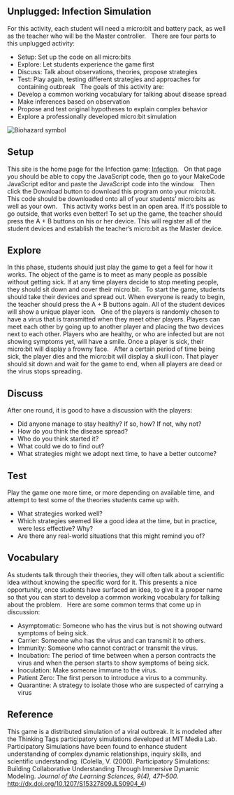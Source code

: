 ## Unplugged: Infection Simulation

For this activity, each student will need a micro:bit and battery pack, as well as the teacher who will be the Master controller.
 
There are four parts to this unplugged activity:
* Setup: Set up the code on all micro:bits
* Explore: Let students experience the game first
* Discuss: Talk about observations, theories, propose strategies
* Test: Play again, testing different strategies and approaches for containing outbreak
 
The goals of this activity are:
* Develop a common working vocabulary for talking about disease spread
* Make inferences based on observation
* Propose and test original hypotheses to explain complex behavior
* Explore a professionally developed micro:bit simulation
 

![Biohazard symbol](/static/courses/csintro/radio/biohazard.png)

## Setup
This site is the home page for the Infection game: [Infection](/projects/infection).
 
On that page you should be able to copy the JavaScript code, then go to your MakeCode JavaScript editor and paste the JavaScript code into the window.
 
Then click the Download button to download this program onto your micro:bit. This code should be downloaded onto all of your students’ micro:bits as well as your own.
 
This activity works best in an open area. If it’s possible to go outside, that works even better! To set up the game, the teacher should press the A + B buttons on his or her device. This will register all of the student devices and establish the teacher’s micro:bit as the Master device.
 
## Explore
In this phase, students should just play the game to get a feel for how it works. The object of the game is to meet as many people as possible without getting sick. If at any time players decide to stop meeting people, they should sit down and cover their micro:bit. 
 
To start the game, students should take their devices and spread out. When everyone is ready to begin, the teacher should press the A + B buttons again. All of the student devices will show a unique player icon.
 
One of the players is randomly chosen to have a virus that is transmitted when they meet other players. Players can meet each other by going up to another player and placing the two devices next to each other. Players who are healthy, or who are infected but are not showing symptoms yet, will have a smile. Once a player is sick, their micro:bit will display a frowny face.
 
After a certain period of time being sick, the player dies and the micro:bit will display a skull icon. That player should sit down and wait for the game to end, when all players are dead or the virus stops spreading.
 
## Discuss
After one round, it is good to have a discussion with the players:
* Did anyone manage to stay healthy? If so, how? If not, why not?
* How do you think the disease spread?
* Who do you think started it?
* What could we do to find out?
* What strategies might we adopt next time, to have a better outcome?
 
## Test
Play the game one more time, or more depending on available time, and attempt to test some of the theories students came up with. 
* What strategies worked well? 
* Which strategies seemed like a good idea at the time, but in practice, were less effective? Why? 
* Are there any real-world situations that this might remind you of?
 
## Vocabulary
As students talk through their theories, they will often talk about a scientific idea without knowing the specific word for it. This presents a nice opportunity, once students have surfaced an idea, to give it a proper name so that you can start to develop a common working vocabulary for talking about the problem. 
 
Here are some common terms that come up in discussion:
* Asymptomatic: Someone who has the virus but is not showing outward symptoms of being sick.
* Carrier: Someone who has the virus and can transmit it to others.
* Immunity: Someone who cannot contract or transmit the virus.
* Incubation: The period of time between when a person contracts the virus and when the person starts to show symptoms of being sick.
* Inoculation: Make someone immune to the virus.
* Patient Zero: The first person to introduce a virus to a community.
* Quarantine: A strategy to isolate those who are suspected of carrying a virus
 
## Reference
This game is a distributed simulation of a viral outbreak. It is modeled after the Thinking Tags participatory simulations developed at MIT Media Lab. Participatory Simulations have been found to enhance student understanding of complex dynamic relationships, inquiry skills, and scientific understanding. (Colella, V. (2000). Participatory Simulations: Building Collaborative Understanding Through Immersive Dynamic Modeling. _Journal of the Learning Sciences, 9(4), 471–500._ http://dx.doi.org/10.1207/S15327809JLS0904_4)

